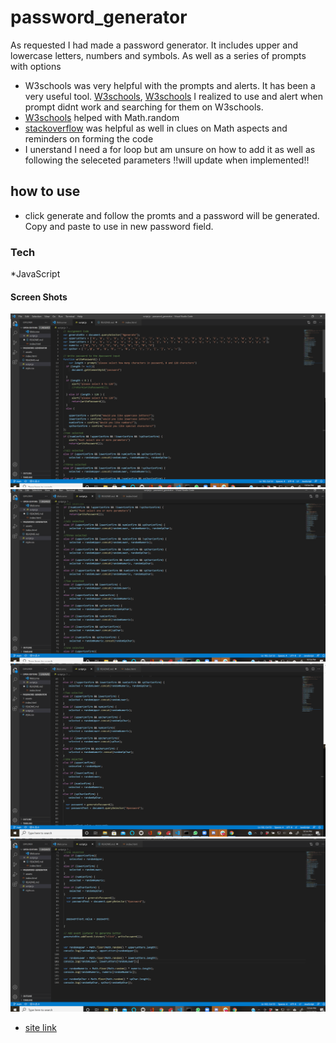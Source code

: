 # password_generator
As requested I had made a password generator. It includes upper and lowercase letters, numbers and symbols. As well as a series of prompts with options
* W3schools was very helpful with the prompts and alerts. It has been a very useful tool. [W3schools](https://www.w3schools.com/jsref/met_win_prompt.asp), 
[W3schools](https://www.w3schools.com/jsref/met_win_alert.asp) I realized to use and alert when prompt didnt work and searching for them on W3schools.
* [W3schools](https://www.w3schools.com/js/js_random.asp) helped with Math.random
* [stackoverflow](https://stackoverflow.com/questions/1497481/javascript-password-generator) was helpful as well in clues on Math aspects and reminders on forming the code
* I unerstand I need a for loop but am unsure on how to add it as well as following the seleceted parameters !!will update when implemented!!

## how to use 
* click generate and follow the promts and a password will be generated. Copy and paste to use in new password field.

### Tech
*JavaScript

#### Screen Shots
![Js top](assets/js_ss1.png)
![Js top mid](assets/js_ss2.png)
![Js bottom mid](assets/js_ss3.png)
![Js bottom](assets/js_ss4.png)


* [site link](https://wan2748.github.io/password_generator/)
